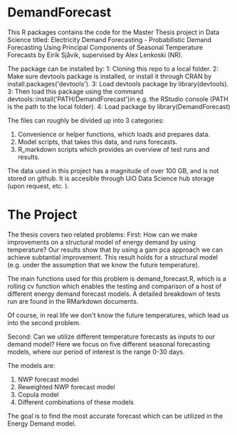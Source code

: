 # DemandForecast

This R packages contains the code for the Master Thesis project in Data Science titled:
Electricity Demand Forecasting - Probabilistic Demand Forecasting Using Principal
Components of Seasonal Temperature Forecasts by Eirik Sjåvik, supervised by Alex Lenkoski (NR). 

The package can be installed by:
1: Cloning this repo to a local folder. 
2: Make sure devtools package is installed, or install it through CRAN by install.packages('devtools').
3: Load devtools package by library(devtools).
3: Then load this package using the command devtools::install('PATH/DemandForecast')in e.g. the RStudio console (PATH is the path to the local folder). 
4: Load package by library(DemandForecast)

The files can roughly be divided up into 3 categories: 
1) Convenience or helper functions, which loads and prepares data. 
2) Model scripts, that takes this data, and runs forecasts.
3) R_markdown scripts which provides an overview of test runs and results. 

The data used in this project has a magnitude of over 100 GB, and is not stored on github. 
It is accesible through UiO Data Science hub storage (upon request, etc. ).


# The Project

The thesis covers two related problems: 
First: How can we make improvements on a structural model of energy demand by using temperature?
Our results show that by using a gam pca approach we can achieve subtantial improvement.
This result holds for a structural model (e.g. under the assumption that we know the future temperature).

The main functions used for this problem is demand_forecast.R, which is a rolling cv function which enables the testing and comparison of a host of different energy demand forecast models. 
A detailed breakdown of tests run are found in the RMarkdown documents.

Of course, in real life we don't know the future temperatures, which lead us into the second problem.

Second: Can we utilize different temperature forecasts as inputs to our demand model?
Here we focus on five different seasonal forecasting models, where our period of interest is the range 0-30 days. 

The models are:
1) NWP forecast model
2) Reweighted NWP forecast model 
3) Copula model
4) Different combinations of these models

The goal is to find the most accurate forecast which can be utilized in the Energy Demand model. 




